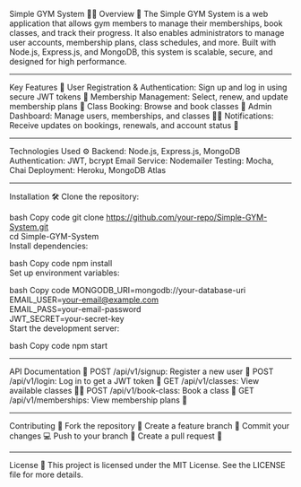Simple GYM System 🏋️‍♂️
Overview 🌟
The Simple GYM System is a web application that allows gym members to manage their memberships, book classes, and track their progress. It also enables administrators to manage user accounts, membership plans, class schedules, and more. Built with Node.js, Express.js, and MongoDB, this system is scalable, secure, and designed for high performance.

<hr>
Key Features 🔑
User Registration & Authentication: Sign up and log in using secure JWT tokens 🔐
Membership Management: Select, renew, and update membership plans 💪
Class Booking: Browse and book classes 🏅
Admin Dashboard: Manage users, memberships, and classes 👨‍💻
Notifications: Receive updates on bookings, renewals, and account status 📧
<hr>
Technologies Used ⚙️
Backend: Node.js, Express.js, MongoDB
Authentication: JWT, bcrypt
Email Service: Nodemailer
Testing: Mocha, Chai
Deployment: Heroku, MongoDB Atlas
<hr>
Installation 🛠️
Clone the repository:

bash
Copy code
git clone https://github.com/your-repo/Simple-GYM-System.git  
cd Simple-GYM-System  
Install dependencies:

bash
Copy code
npm install  
Set up environment variables:

bash
Copy code
MONGODB_URI=mongodb://your-database-uri  
EMAIL_USER=your-email@example.com  
EMAIL_PASS=your-email-password  
JWT_SECRET=your-secret-key  
Start the development server:

bash
Copy code
npm start  
<hr>
API Documentation 📜
POST /api/v1/signup: Register a new user 📝
POST /api/v1/login: Log in to get a JWT token 🔑
GET /api/v1/classes: View available classes 🏋️‍♀️
POST /api/v1/book-class: Book a class 📅
GET /api/v1/memberships: View membership plans 🏅
<hr>
Contributing 🤝
Fork the repository 🍴
Create a feature branch 🌱
Commit your changes 💻
Push to your branch 🚀
Create a pull request 🔀
<hr>
License 📜
This project is licensed under the MIT License. See the LICENSE file for more details.




